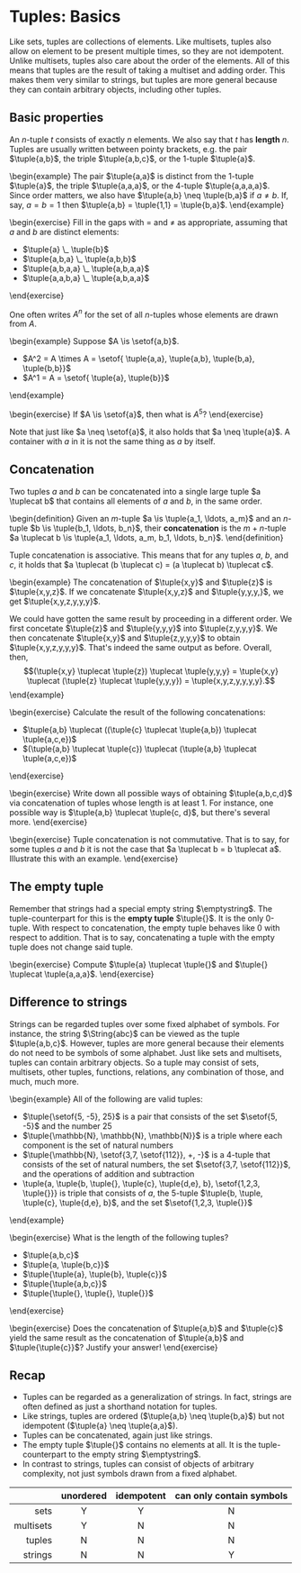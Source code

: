 # Tuples: Basics

Like sets, tuples are collections of elements.
Like multisets, tuples also allow on element to be present multiple times, so they are not idempotent.
Unlike multisets, tuples also care about the order of the elements.
All of this means that tuples are the result of taking a multiset and adding order.
This makes them very similar to strings, but tuples are more general because they can contain arbitrary objects, including other tuples.


## Basic properties

An $n$-tuple $t$ consists of exactly $n$ elements.
We also say that $t$ has **length** $n$.
Tuples are usually written between pointy brackets, e.g. the pair $\tuple{a,b}$, the triple $\tuple{a,b,c}$, or the $1$-tuple $\tuple{a}$.

\begin{example}
The pair $\tuple{a,a}$ is distinct from the 1-tuple $\tuple{a}$, the triple $\tuple{a,a,a}$, or the $4$-tuple $\tuple{a,a,a,a}$.
Since order matters, we also have $\tuple{a,b} \neq \tuple{b,a}$ if $a \neq b$.
If, say, $a = b = 1$ then $\tuple{a,b} = \tuple{1,1} = \tuple{b,a}$.
\end{example}

\begin{exercise}
Fill in the gaps with $=$ and $\neq$ as appropriate, assuming that $a$ and $b$ are distinct elements:


- $\tuple{a} \_ \tuple{b}$
- $\tuple{a,b,a} \_ \tuple{a,b,b}$
- $\tuple{a,b,a,a} \_ \tuple{a,b,a,a}$
- $\tuple{a,a,b,a} \_ \tuple{a,b,a,a}$

\end{exercise}

One often writes $A^n$ for the set of all $n$-tuples whose elements are drawn from $A$.

\begin{example}
Suppose $A \is \setof{a,b}$.


- $A^2 = A \times A = \setof{ \tuple{a,a}, \tuple{a,b}, \tuple{b,a}, \tuple{b,b}}$
- $A^1 = A = \setof{ \tuple{a}, \tuple{b}}$

\end{example}

\begin{exercise}
If $A \is \setof{a}$, then what is $A^5$?
\end{exercise}

Note that just like $a \neq \setof{a}$, it also holds that $a \neq \tuple{a}$.
A container with $a$ in it is not the same thing as $a$ by itself.


## Concatenation

Two tuples $a$ and $b$ can be concatenated into a single large tuple $a \tuplecat b$ that contains all elements of $a$ and $b$, in the same order.

\begin{definition}
Given an $m$-tuple $a \is \tuple{a_1, \ldots, a_m}$ and an $n$-tuple $b \is \tuple{b_1, \ldots, b_n}$,
their **concatenation** is the $m+n$-tuple
$a \tuplecat b \is \tuple{a_1, \ldots, a_m, b_1, \ldots, b_n}$.
\end{definition}

Tuple concatenation is associative.
This means that for any tuples $a$, $b$, and $c$, it holds that $a \tuplecat (b \tuplecat c) = (a \tuplecat b) \tuplecat c$.

\begin{example}
The concatenation of $\tuple{x,y}$ and $\tuple{z}$ is $\tuple{x,y,z}$.
If we concatenate $\tuple{x,y,z}$ and $\tuple{y,y,y,}$, we get $\tuple{x,y,z,y,y,y}$.


We could have gotten the same result by proceeding in a different order.
We first concetate $\tuple{z}$ and $\tuple{y,y,y}$ into $\tuple{z,y,y,y}$.
We then concatenate $\tuple{x,y}$ and $\tuple{z,y,y,y}$ to obtain $\tuple{x,y,z,y,y,y}$.
That's indeed the same output as before.
Overall, then,
$$(\tuple{x,y} \tuplecat \tuple{z}) \tuplecat \tuple{y,y,y} = \tuple{x,y} \tuplecat (\tuple{z} \tuplecat \tuple{y,y,y}) = \tuple{x,y,z,y,y,y,y}.$$
\end{example}

\begin{exercise}
Calculate the result of the following concatenations:


- $\tuple{a,b} \tuplecat ((\tuple{c} \tuplecat \tuple{a,b}) \tuplecat \tuple{a,c,e})$
- $(\tuple{a,b} \tuplecat \tuple{c}) \tuplecat (\tuple{a,b} \tuplecat \tuple{a,c,e})$

\end{exercise}

\begin{exercise}
Write down all possible ways of obtaining $\tuple{a,b,c,d}$ via concatenation of tuples whose length is at least $1$.
For instance, one possible way is $\tuple{a,b} \tuplecat \tuple{c, d}$, but there's several more.
\end{exercise}

\begin{exercise}
Tuple concatenation is not commutative.
That is to say, for some tuples $a$ and $b$ it is not the case that $a \tuplecat b = b \tuplecat a$.
Illustrate this with an example.
\end{exercise}


## The empty tuple

Remember that strings had a special empty string $\emptystring$.
The tuple-counterpart for this is the **empty tuple** $\tuple{}$.
It is the only 0-tuple.
With respect to concatenation, the empty tuple behaves like $0$ with respect to addition.
That is to say, concatenating a tuple with the empty tuple does not change said tuple.

\begin{exercise}
Compute $\tuple{a} \tuplecat \tuple{}$ and $\tuple{} \tuplecat \tuple{a,a,a}$.
\end{exercise}


## Difference to strings

Strings can be regarded tuples over some fixed alphabet of symbols.
For instance, the string $\String{abc}$ can be viewed as the tuple $\tuple{a,b,c}$.
However, tuples are more general because their elements do not need to be symbols of some alphabet.
Just like sets and multisets, tuples can contain arbitrary objects.
So a tuple may consist of sets, multisets, other tuples, functions, relations, any combination of those, and much, much more.

\begin{example}
All of the following are valid tuples:


- $\tuple{\setof{5, -5}, 25}$ is a pair that consists of the set $\setof{5, -5}$ and the number $25$
- $\tuple{\mathbb{N}, \mathbb{N}, \mathbb{N}}$ is a triple where each component is the set of natural numbers
- $\tuple{\mathbb{N}, \setof{3,7, \setof{112}}, +, -}$ is a $4$-tuple that consists of the set of natural numbers, the set $\setof{3,7, \setof{112}}$, and the operations of addition and subtraction
- \tuple{a, \tuple{b, \tuple{}, \tuple{c}, \tuple{d,e}, b}, \setof{1,2,3, \tuple{}}} is triple that consists of $a$, the 5-tuple $\tuple{b, \tuple, \tuple{c}, \tuple{d,e}, b}$, and the set $\setof{1,2,3, \tuple{}}$

\end{example}

\begin{exercise}
What is the length of the following tuples?


- $\tuple{a,b,c}$
- $\tuple{a, \tuple{b,c}}$
- $\tuple{\tuple{a}, \tuple{b}, \tuple{c}}$
- $\tuple{\tuple{a,b,c}}$
- $\tuple{\tuple{}, \tuple{}, \tuple{}}$

\end{exercise}

\begin{exercise}
Does the concatenation of $\tuple{a,b}$ and $\tuple{c}$ yield the same result as the concatenation of $\tuple{a,b}$ and $\tuple{\tuple{c}}$?
Justify your answer!
\end{exercise}


## Recap

- Tuples can be regarded as a generalization of strings.
  In fact, strings are often defined as just a shorthand notation for tuples.
- Like strings, tuples are ordered ($\tuple{a,b} \neq \tuple{b,a}$) but not idempotent ($\tuple{a} \neq \tuple{a,a}$).
- Tuples can be concatenated, again just like strings. 
- The empty tuple $\tuple{}$ contains no elements at all.
  It is the tuple-counterpart to the empty string $\emptystring$.
- In contrast to strings, tuples can consist of objects of arbitrary complexity, not just symbols drawn from a fixed alphabet.

|           | **unordered** | **idempotent** | **can only contain symbols** |
| --:       | :-:           | :-:            | :-:                          |
| sets      | Y             | Y              | N                            |
| multisets | Y             | N              | N                            |
| tuples    | N             | N              | N                            |
| strings   | N             | N              | Y                            |
